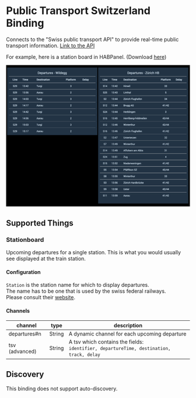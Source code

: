 # Public Transport Switzerland Binding

Connects to the "Swiss public transport API" to provide real-time public transport information. [Link to the API](https://transport.opendata.ch/)

For example, here is a station board in HABPanel. (Download [here](https://github.com/StefanieJaeger/HABPanel-departure-board))

![Departure board in HABPanel](doc/departure_board_habpanel.png)

## Supported Things

### Stationboard

Upcoming departures for a single station. This is what you would usually see displayed at the train station.

#### Configuration 

`Station` is the station name for which to display departures.  
The name has to be one that is used by the swiss federal railways.  
Please consult their [website](https://sbb.ch/en).

#### Channels 

| channel | type   | description |
|---------|--------|-------------|
| departures#n   | String | A dynamic channel for each upcoming departure |
| tsv (advanced) | String | A tsv which contains the fields:<br />`identifier, departureTime, destination, track, delay` |

## Discovery

This binding does not support auto-discovery.

